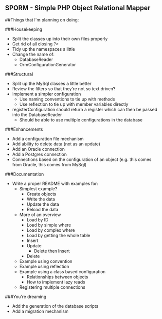 SPORM - Simple PHP Object Relational Mapper
--------------------------------------------------------

##Things that I'm planning on doing:

###Housekeeping
* Split the classes up into their own files properly
* Get rid of all closing ?>
* Tidy up the namespaces a little
* Change the name of:
  * DatabaseReader
  * OrmConfigurationGenerator



###Structural
* Split up the MySql classes a little better
* Review the filters so that they're not so text driven?
* Implement a simpler configuration
  * Use naming conventions to tie up with methods
  * Use reflection to tie up with member variables directly
* registerConfiguration should return a register which can then be passed into the DatabaseReader
  * Should be able to use multiple configurations in the database

###Enhancements
* Add a configuration file mechanism
* Add ability to delete data (not as an update)
* Add an Oracle connection
* Add a Postgres connection
* Connections based on the configuration of an object (e.g. this comes from Oracle, this comes from MySql)

###Documentation
* Write a proper README with examples for:
  * Simplest example?
    * Create objects
    * Write the data
    * Update the data
    * Reload the data
  * More of an overview
    * Load by ID
    * Load by simple where
    * Load by complex where
    * Load by getting the whole table
    * Insert
    * Update
      * Delete then Insert
    * Delete
  * Example using convention
  * Example using reflection
  * Example using a class based configuration
    * Relationships between objects
    * How to implement lazy reads
  * Registering multiple connections

###You're dreaming
* Add the generation of the database scripts
* Add a migration mechanism